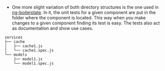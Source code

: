 
* One more slight variation of both directory structures is the one used in [ng-boilerplate](http://joshdmiller.github.io/ng-boilerplate/#/home). In it, the unit tests for a given component are put in the folder where the component is located. This way when you make changes to a given component finding its test is easy. The tests also act as documentation and show use cases.

```
services
├── cache
│   ├── cache1.js
│   └── cache1.spec.js
└── models
    ├── model1.js
    └── model1.spec.js
```
